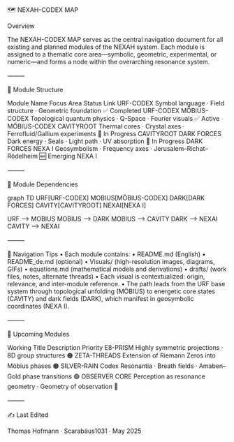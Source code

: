 🗺️ NEXAH-CODEX MAP

Overview

The NEXAH-CODEX MAP serves as the central navigation document for all existing and planned modules of the NEXAH system. Each module is assigned to a thematic core area—symbolic, geometric, experimental, or numeric—and forms a node within the overarching resonance system.

⸻

📂 Module Structure

Module Name	Focus Area	Status	Link
URF-CODEX	Symbol language · Field structure · Geometric foundation	✅ Completed	URF-CODEX
MÖBIUS-CODEX	Topological quantum physics · Q-Space · Fourier visuals	✅ Active	MÖBIUS-CODEX
CAVITYROOT	Thermal cores · Crystal axes · Ferrofluid/Gallium experiments	🧪 In Progress	CAVITYROOT
DARK FORCES	Dark energy · Seals · Light path · UV absorption	🧪 In Progress	DARK FORCES
NEXA I	Geosymbolism · Frequency axes · Jerusalem–Richat–Rödelheim	🆕 Emerging	NEXA I


⸻

🔄 Module Dependencies

graph TD
  URF[URF-CODEX]
  MOBIUS[MÖBIUS-CODEX]
  DARK[DARK FORCES]
  CAVITY[CAVITYROOT]
  NEXAI[NEXA I]

  URF --> MOBIUS
  MOBIUS --> DARK
  MOBIUS --> CAVITY
  DARK --> NEXAI
  CAVITY --> NEXAI


⸻

📌 Navigation Tips
	•	Each module contains:
	•	README.md (English)
	•	README_de.md (optional)
	•	Visuals/ (high-resolution images, diagrams, GIFs)
	•	equations.md (mathematical models and derivations)
	•	drafts/ (work files, notes, alternate threads)
	•	Each visual is contextualized: origin, relevance, and inter-module reference.
	•	The path leads from the URF base system through topological unfolding (MÖBIUS) to energetic core states (CAVITY) and dark fields (DARK), which manifest in geosymbolic coordinates (NEXA I).

⸻

🧭 Upcoming Modules

Working Title	Description	Priority
E8-PRISM	Highly symmetric projections · 8D group structures	🟠
ZETA-THREADS	Extension of Riemann Zeros into Möbius phases	🟠
SILVER-RAIN	Codex Resonantia · Breath fields · Amaben–Gold phase transitions	🟢
OBSERVER CORE	Perception as resonance geometry · Geometry of observation	🔵


⸻

✍️ Last Edited

Thomas Hofmann · Scarabäus1031 · May 2025
